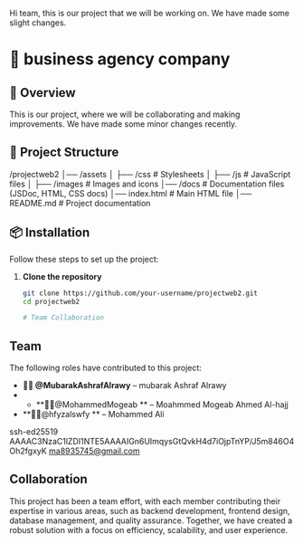 Hi team, this is our project that we will be working on. We have made some slight changes.
# 📌 business agency company

## 🚀 Overview
This is our project, where we will be collaborating and making improvements. We have made some minor changes recently.

## 📂 Project Structure
/projectweb2
│── /assets
│   ├── /css       # Stylesheets
│   ├── /js        # JavaScript files
│   ├── /images    # Images and icons
│── /docs          # Documentation files (JSDoc, HTML, CSS docs)
│── index.html     # Main HTML file
│── README.md      # Project documentation

## 📦 Installation
Follow these steps to set up the project:

1. **Clone the repository**  
   ```bash
   git clone https://github.com/your-username/projectweb2.git
   cd projectweb2

   # Team Collaboration

## Team
The following roles have contributed to this project:

- **👨‍💻 @MubarakAshrafAlrawy** – mubarak Ashraf Alrawy
- - **🧑‍💻@MohammedMogeab  ** –  Moahmmed Mogeab Ahmed Al-hajj
- **👩‍💻@hfyzalswfy ** – Mohammed Ali
 
ssh-ed25519 AAAAC3NzaC1lZDI1NTE5AAAAIGn6UImqysGtQvkH4d7iOjpTnYP/J5m846O4Oh2fgxyK ma8935745@gmail.com

## Collaboration
This project has been a team effort, with each member contributing their expertise in various areas, such as backend development, frontend design, database management, and quality assurance. Together, we have created a robust solution with a focus on efficiency, scalability, and user experience.
